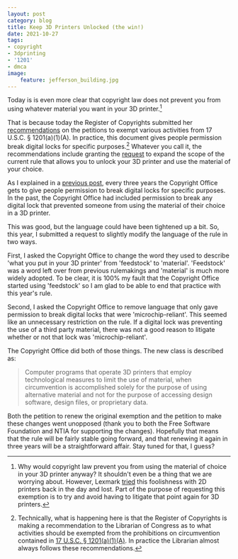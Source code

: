```yaml
---
layout: post
category: blog
title: Keep 3D Printers Unlocked (the win!)
date: 2021-10-27
tags:
- copyright
- 3dprinting
- '1201'
- dmca
image:
    feature: jefferson_building.jpg
---
```

Today is is even more clear that copyright law does not prevent you from using whatever material you want in your 3D printer.[^1]

That is because today the Register of Copyrights submitted her [recommendations](https://cdn.loc.gov/copyright/1201/2021/2021_Section_1201_Registers_Recommendation.pdf) on the petitions to exempt various activities from 17 U.S.C. § 1201(a)(1)(A). In practice, this document gives people permission break digital locks for specific purposes.[^2]  Whatever you call it, the recommendations include granting the [request](https://michaelweinberg.org/blog/2020/09/08/expand-3dp-exemption/) to expand the scope of the current rule that allows you to unlock your 3D printer and use the material of your choice.

As I explained in a [previous post](https://michaelweinberg.org/blog/2020/06/22/keep-3d-printers-unlocked/), every three years the Copyright Office gets to give people permission to break digital locks for specific purposes.  In the past, the Copyright Office had included permission to break any digital lock that prevented someone from using the material of their choice in a 3D printer.

This was good, but the language could have been tightened up a bit. So, this year, I submitted a request to slightly modify the language of the rule in two ways.

First, I asked the Copyright Office to change the word they used to describe 'what you put in your 3D printer' from 'feedstock' to 'material'.  'Feedstock' was a word left over from previous rulemakings and 'material' is much more widely adopted.  To be clear, it is 100% my fault that the Copyright Office started using 'feedstock' so I am glad to be able to end that practice with this year's rule.

Second, I asked the Copyright Office to remove language that only gave permission to break digital locks that were 'microchip-reliant'. This seemed like an unnecessary restriction on the rule.  If a digital lock was preventing the use of a third party material, there was not a good reason to litigate whether or not that lock was 'microchip-reliant'.

The Copyright Office did both of those things.  The new class is described as:

> Computer programs that operate 3D printers that employ technological measures to limit the use of material, when circumvention is accomplished solely for the purpose of using alternative material and not for the purpose of accessing design software, design files, or proprietary data.  

Both the petition to renew the original exemption and the petition to make these changes went unopposed (thank you to both the Free Software Foundation and NTIA for supporting the changes).  Hopefully that means that the rule will be fairly stable going forward, and that renewing it again in three years will be a straightforward affair.  Stay tuned for that, I guess?

[^1]: Why would copyright law prevent you from using the material of choice in your 3D printer anyway?  It shouldn't even be a thing that we are worrying about. However, Lexmark [tried](https://en.wikipedia.org/wiki/Lexmark_International,_Inc._v._Static_Control_Components,_Inc.#Copyright_and_DMCA_claims:_2004_Circuit_Court_ruling) this foolishness with 2D printers back in the day and lost. Part of the purpose of requesting this exemption is to try and avoid having to litigate that point again for 3D printers.

[^2]: Technically, what is happening here is that the Register of Copyrights is making a recommendation to the Librarian of Congress as to what activities should be exempted from the prohibitions on circumvention contained in [17 U.S.C. § 1201(a)(1)(A)](https://www.law.cornell.edu/uscode/text/17/1201). In practice the Librarian almost always follows these recommendations.
